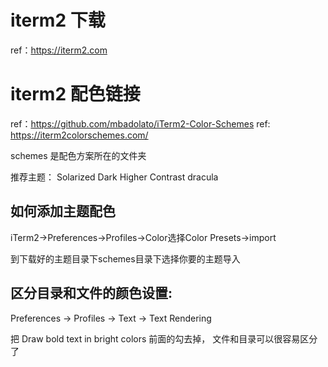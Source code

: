# iterm2 下载
ref：https://iterm2.com

# iterm2 配色链接
ref：https://github.com/mbadolato/iTerm2-Color-Schemes
ref: https://iterm2colorschemes.com/

schemes 是配色方案所在的文件夹

推荐主题： Solarized Dark Higher Contrast dracula 

## 如何添加主题配色
iTerm2->Preferences->Profiles->Color选择Color Presets->import

到下载好的主题目录下schemes目录下选择你要的主题导入

## 区分目录和文件的颜色设置:
Preferences -> Profiles -> Text -> Text Rendering 

把 Draw bold text in bright colors 前面的勾去掉， 文件和目录可以很容易区分了

